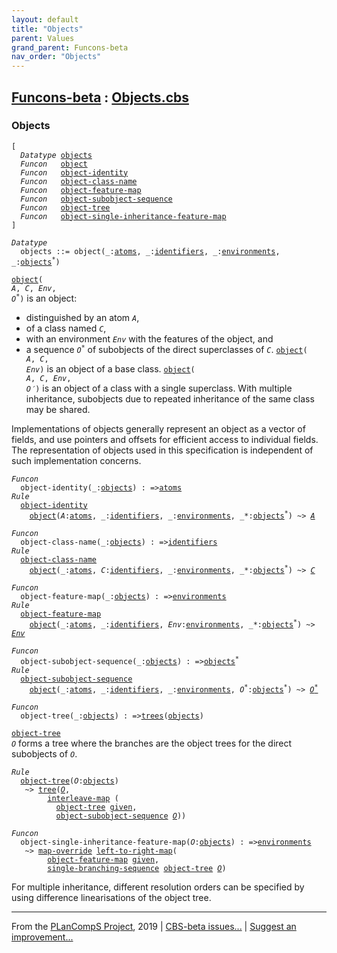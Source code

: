 ```yaml
---
layout: default
title: "Objects"
parent: Values
grand_parent: Funcons-beta
nav_order: "Objects"
---
```


[Funcons-beta] : [Objects.cbs]
-----------------------------

### Objects

<div class="highlighter-rouge"><pre class="highlight"><code>[
  <i class="keyword">Datatype</i> <span class="name"><a href="#Name_objects">objects</a></span>
  <i class="keyword">Funcon</i>   <span class="name"><a href="#Name_object">object</a></span>
  <i class="keyword">Funcon</i>   <span class="name"><a href="#Name_object-identity">object-identity</a></span>
  <i class="keyword">Funcon</i>   <span class="name"><a href="#Name_object-class-name">object-class-name</a></span>
  <i class="keyword">Funcon</i>   <span class="name"><a href="#Name_object-feature-map">object-feature-map</a></span>
  <i class="keyword">Funcon</i>   <span class="name"><a href="#Name_object-subobject-sequence">object-subobject-sequence</a></span>
  <i class="keyword">Funcon</i>   <span class="name"><a href="#Name_object-tree">object-tree</a></span>
  <i class="keyword">Funcon</i>   <span class="name"><a href="#Name_object-single-inheritance-feature-map">object-single-inheritance-feature-map</a></span>
]</code></pre></div>



<div class="highlighter-rouge"><pre class="highlight"><code><i class="keyword">Datatype</i>
  <span class="name"><span id="Name_objects">objects</span></span> ::= <span id="Name_object">object</span>(_:<span class="name"><a href="../../../Computations/Normal/Generating/index.html#Name_atoms">atoms</a></span>, _:<span class="name"><a href="../../../Computations/Normal/Binding/index.html#Name_identifiers">identifiers</a></span>, _:<span class="name"><a href="../../../Computations/Normal/Binding/index.html#Name_environments">environments</a></span>, _:<span class="name"><a href="#Name_objects">objects</a></span><sup class="sup">*</sup>)</code></pre></div>


  <code><span class="name"><a href="#Name_object">object</a></span>( <i class="var">A</i>, <i class="var">C</i>, <i class="var">Env</i>, <i class="var">O<sup class="sup">*</sup></i>)</code> is an object:
  * distinguished by an atom <code><i class="var">A</i></code>,
  * of a class named <code><i class="var">C</i></code>,
  * with an environment <code><i class="var">Env</i></code> with the features of the object, and 
  * a sequence <code><i class="var">O<sup class="sup">*</sup></i></code> of subobjects of the direct superclasses of <code><i class="var">C</i></code>.
  <code><span class="name"><a href="#Name_object">object</a></span>( <i class="var">A</i>, <i class="var">C</i>, <i class="var">Env</i>)</code> is an object of a base class.
  <code><span class="name"><a href="#Name_object">object</a></span>( <i class="var">A</i>, <i class="var">C</i>, <i class="var">Env</i>, <i class="var">O&prime;</i>)</code> is an object of a class with a single superclass.
  With multiple inheritance, subobjects due to repeated inheritance of the 
  same class may be shared.
  
  Implementations of objects generally represent an object as a vector of
  fields, and use pointers and offsets for efficient access to individual
  fields. The representation of objects used in this specification is
  independent of such implementation concerns.

<div class="highlighter-rouge"><pre class="highlight"><code><i class="keyword">Funcon</i>
  <span class="name"><span id="Name_object-identity">object-identity</span></span>(_:<span class="name"><a href="#Name_objects">objects</a></span>) : =><span class="name"><a href="../../../Computations/Normal/Generating/index.html#Name_atoms">atoms</a></span>
<i class="keyword">Rule</i>
  <span class="name"><a href="#Name_object-identity">object-identity</a></span>
    <span class="name"><a href="#Name_object">object</a></span>(<span id="Variable326_A"><i class="var">A</i></span>:<span class="name"><a href="../../../Computations/Normal/Generating/index.html#Name_atoms">atoms</a></span>, _:<span class="name"><a href="../../../Computations/Normal/Binding/index.html#Name_identifiers">identifiers</a></span>, _:<span class="name"><a href="../../../Computations/Normal/Binding/index.html#Name_environments">environments</a></span>, _*:<span class="name"><a href="#Name_objects">objects</a></span><sup class="sup">*</sup>) ~> <a href="#Variable326_A"><i class="var">A</i></a></code></pre></div>

<div class="highlighter-rouge"><pre class="highlight"><code><i class="keyword">Funcon</i>
  <span class="name"><span id="Name_object-class-name">object-class-name</span></span>(_:<span class="name"><a href="#Name_objects">objects</a></span>) : =><span class="name"><a href="../../../Computations/Normal/Binding/index.html#Name_identifiers">identifiers</a></span>
<i class="keyword">Rule</i>
  <span class="name"><a href="#Name_object-class-name">object-class-name</a></span>
    <span class="name"><a href="#Name_object">object</a></span>(_:<span class="name"><a href="../../../Computations/Normal/Generating/index.html#Name_atoms">atoms</a></span>, <span id="Variable405_C"><i class="var">C</i></span>:<span class="name"><a href="../../../Computations/Normal/Binding/index.html#Name_identifiers">identifiers</a></span>, _:<span class="name"><a href="../../../Computations/Normal/Binding/index.html#Name_environments">environments</a></span>, _*:<span class="name"><a href="#Name_objects">objects</a></span><sup class="sup">*</sup>) ~> <a href="#Variable405_C"><i class="var">C</i></a></code></pre></div>

<div class="highlighter-rouge"><pre class="highlight"><code><i class="keyword">Funcon</i>
  <span class="name"><span id="Name_object-feature-map">object-feature-map</span></span>(_:<span class="name"><a href="#Name_objects">objects</a></span>) : =><span class="name"><a href="../../../Computations/Normal/Binding/index.html#Name_environments">environments</a></span>
<i class="keyword">Rule</i>
  <span class="name"><a href="#Name_object-feature-map">object-feature-map</a></span>
    <span class="name"><a href="#Name_object">object</a></span>(_:<span class="name"><a href="../../../Computations/Normal/Generating/index.html#Name_atoms">atoms</a></span>, _:<span class="name"><a href="../../../Computations/Normal/Binding/index.html#Name_identifiers">identifiers</a></span>, <span id="Variable484_Env"><i class="var">Env</i></span>:<span class="name"><a href="../../../Computations/Normal/Binding/index.html#Name_environments">environments</a></span>, _*:<span class="name"><a href="#Name_objects">objects</a></span><sup class="sup">*</sup>) ~> <a href="#Variable484_Env"><i class="var">Env</i></a></code></pre></div>

<div class="highlighter-rouge"><pre class="highlight"><code><i class="keyword">Funcon</i>
  <span class="name"><span id="Name_object-subobject-sequence">object-subobject-sequence</span></span>(_:<span class="name"><a href="#Name_objects">objects</a></span>) : =><span class="name"><a href="#Name_objects">objects</a></span><sup class="sup">*</sup>
<i class="keyword">Rule</i>
  <span class="name"><a href="#Name_object-subobject-sequence">object-subobject-sequence</a></span>
    <span class="name"><a href="#Name_object">object</a></span>(_:<span class="name"><a href="../../../Computations/Normal/Generating/index.html#Name_atoms">atoms</a></span>, _:<span class="name"><a href="../../../Computations/Normal/Binding/index.html#Name_identifiers">identifiers</a></span>, _:<span class="name"><a href="../../../Computations/Normal/Binding/index.html#Name_environments">environments</a></span>, <span id="Variable566_O*"><i class="var">O<sup class="sup">*</sup></i></span>:<span class="name"><a href="#Name_objects">objects</a></span><sup class="sup">*</sup>) ~> <a href="#Variable566_O*"><i class="var">O<sup class="sup">*</sup></i></a></code></pre></div>



<div class="highlighter-rouge"><pre class="highlight"><code><i class="keyword">Funcon</i>
  <span class="name"><span id="Name_object-tree">object-tree</span></span>(_:<span class="name"><a href="#Name_objects">objects</a></span>) : =><span class="name"><a href="../Trees/index.html#Name_trees">trees</a></span>(<span class="name"><a href="#Name_objects">objects</a></span>)</code></pre></div>

  <code><span class="name"><a href="#Name_object-tree">object-tree</a></span> <i class="var">O</i></code> forms a tree where the branches are the object trees for
  the direct subobjects of <code><i class="var">O</i></code>.

<div class="highlighter-rouge"><pre class="highlight"><code><i class="keyword">Rule</i>
  <span class="name"><a href="#Name_object-tree">object-tree</a></span>(<span id="Variable657_O"><i class="var">O</i></span>:<span class="name"><a href="#Name_objects">objects</a></span>)
   ~> <span class="name"><a href="../Trees/index.html#Name_tree">tree</a></span>(<a href="#Variable657_O"><i class="var">O</i></a>,
        <span class="name"><a href="../../../Computations/Normal/Giving/index.html#Name_interleave-map">interleave-map</a></span> (
          <span class="name"><a href="#Name_object-tree">object-tree</a></span> <span class="name"><a href="../../../Computations/Normal/Giving/index.html#Name_given">given</a></span>,
          <span class="name"><a href="#Name_object-subobject-sequence">object-subobject-sequence</a></span> <a href="#Variable657_O"><i class="var">O</i></a>))</code></pre></div>



<div class="highlighter-rouge"><pre class="highlight"><code><i class="keyword">Funcon</i>
  <span class="name"><span id="Name_object-single-inheritance-feature-map">object-single-inheritance-feature-map</span></span>(<span id="Variable707_O"><i class="var">O</i></span>:<span class="name"><a href="#Name_objects">objects</a></span>) : =><span class="name"><a href="../../../Computations/Normal/Binding/index.html#Name_environments">environments</a></span>
   ~> <span class="name"><a href="../Maps/index.html#Name_map-override">map-override</a></span> <span class="name"><a href="../../../Computations/Normal/Giving/index.html#Name_left-to-right-map">left-to-right-map</a></span>(
        <span class="name"><a href="#Name_object-feature-map">object-feature-map</a></span> <span class="name"><a href="../../../Computations/Normal/Giving/index.html#Name_given">given</a></span>,
        <span class="name"><a href="../Trees/index.html#Name_single-branching-sequence">single-branching-sequence</a></span> <span class="name"><a href="#Name_object-tree">object-tree</a></span> <a href="#Variable707_O"><i class="var">O</i></a>)</code></pre></div>


  For multiple inheritance, different resolution orders can be specified
  by using difference linearisations of the object tree.



____

From the [PLanCompS Project], 2019 | [CBS-beta issues...] | [Suggest an improvement...]

[Objects.cbs]: Objects.cbs 
  "CBS SOURCE FILE"
[Funcons-beta]: /docs/Funcons-beta
 "FUNCONS-BETA"
[Unstable-Funcons-beta]: /docs/Unstable-Funcons-beta
  "UNSTABLE-FUNCONS-BETA"
[Languages-beta]: /docs/Languages-beta
  "LANGUAGES-BETA"
[Unstable-Languages-beta]: /docs/Unstable-Languages-beta
  "UNSTABLE-LANGUAGES-BETA"
[CBS-beta]:  "CBS-BETA"
[PLanCompS Project]: http://plancomps.org
  "PROGRAMMING LANGUAGE COMPONENTS AND SPECIFICATIONS PROJECT HOME PAGE"
[CBS-beta issues...]: https://github.com/plancomps/plancomps.github.io/issues
  "CBS-BETA ISSUE REPORTS ON GITHUB"
[Suggest an improvement...]: mailto:plancomps@gmail.com?Subject=CBS-beta%20-%20comment&Body=Re%3A%20CBS-beta%20specification%20at%20Values/Composite/Objects/Objects.cbs%0A%0AComment/Query/Issue/Suggestion%3A%0A%0A%0ASignature%3A%0A 
  "GENERATE AN EMAIL TEMPLATE"
